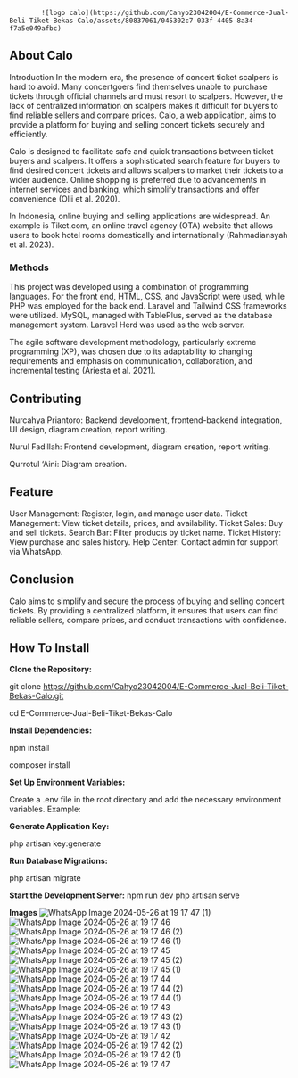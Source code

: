             ![logo calo](https://github.com/Cahyo23042004/E-Commerce-Jual-Beli-Tiket-Bekas-Calo/assets/80837061/045302c7-033f-4405-8a34-f7a5e049afbc)



## About Calo

Introduction
In the modern era, the presence of concert ticket scalpers is hard to avoid. Many concertgoers find themselves unable to purchase tickets through official channels and must resort to scalpers. However, the lack of centralized information on scalpers makes it difficult for buyers to find reliable sellers and compare prices. Calo, a web application, aims to provide a platform for buying and selling concert tickets securely and efficiently.

Calo is designed to facilitate safe and quick transactions between ticket buyers and scalpers. It offers a sophisticated search feature for buyers to find desired concert tickets and allows scalpers to market their tickets to a wider audience. Online shopping is preferred due to advancements in internet services and banking, which simplify transactions and offer convenience (Olii et al. 2020).

In Indonesia, online buying and selling applications are widespread. An example is Tiket.com, an online travel agency (OTA) website that allows users to book hotel rooms domestically and internationally (Rahmadiansyah et al. 2023).

### Methods

This project was developed using a combination of programming languages. For the front end, HTML, CSS, and JavaScript were used, while PHP was employed for the back end. Laravel and Tailwind CSS frameworks were utilized. MySQL, managed with TablePlus, served as the database management system. Laravel Herd was used as the web server.

The agile software development methodology, particularly extreme programming (XP), was chosen due to its adaptability to changing requirements and emphasis on communication, collaboration, and incremental testing (Ariesta et al. 2021).

## Contributing

Nurcahya Priantoro: Backend development, frontend-backend integration, UI design, diagram creation, report writing.

Nurul Fadillah: Frontend development, diagram creation, report writing.

Qurrotul ‘Aini: Diagram creation.

## Feature

User Management: Register, login, and manage user data.
Ticket Management: View ticket details, prices, and availability.
Ticket Sales: Buy and sell tickets.
Search Bar: Filter products by ticket name.
Ticket History: View purchase and sales history.
Help Center: Contact admin for support via WhatsApp.

## Conclusion

Calo aims to simplify and secure the process of buying and selling concert tickets. By providing a centralized platform, it ensures that users can find reliable sellers, compare prices, and conduct transactions with confidence.

## How To Install

**Clone the Repository:**

git clone https://github.com/Cahyo23042004/E-Commerce-Jual-Beli-Tiket-Bekas-Calo.git

cd E-Commerce-Jual-Beli-Tiket-Bekas-Calo

**Install Dependencies:**

npm install

composer install

**Set Up Environment Variables:**

Create a .env file in the root directory and add the necessary environment variables. Example:

**Generate Application Key:**

php artisan key:generate

**Run Database Migrations:**

php artisan migrate

**Start the Development Server:**
npm run dev
php artisan serve


**Images**
![WhatsApp Image 2024-05-26 at 19 17 47 (1)](https://github.com/Cahyo23042004/E-Commerce-Jual-Beli-Tiket-Bekas-Calo/assets/80837061/723317af-afe3-4d78-be5b-f08a2f68cdb2)
![WhatsApp Image 2024-05-26 at 19 17 46](https://github.com/Cahyo23042004/E-Commerce-Jual-Beli-Tiket-Bekas-Calo/assets/80837061/2410b474-953c-43c5-a140-86b132745f6b)
![WhatsApp Image 2024-05-26 at 19 17 46 (2)](https://github.com/Cahyo23042004/E-Commerce-Jual-Beli-Tiket-Bekas-Calo/assets/80837061/be40d14b-8099-45b7-b5fa-8b4f659314b6)
![WhatsApp Image 2024-05-26 at 19 17 46 (1)](https://github.com/Cahyo23042004/E-Commerce-Jual-Beli-Tiket-Bekas-Calo/assets/80837061/0221efed-0117-4afa-84b3-a0522c139b61)
![WhatsApp Image 2024-05-26 at 19 17 45](https://github.com/Cahyo23042004/E-Commerce-Jual-Beli-Tiket-Bekas-Calo/assets/80837061/5a841eb8-c823-4560-ab0b-78d39e7af24b)
![WhatsApp Image 2024-05-26 at 19 17 45 (2)](https://github.com/Cahyo23042004/E-Commerce-Jual-Beli-Tiket-Bekas-Calo/assets/80837061/c37c3f00-15e6-4892-af7c-24f476f6ba7d)
![WhatsApp Image 2024-05-26 at 19 17 45 (1)](https://github.com/Cahyo23042004/E-Commerce-Jual-Beli-Tiket-Bekas-Calo/assets/80837061/30ece393-0e9f-4530-9173-c6b23a55d131)
![WhatsApp Image 2024-05-26 at 19 17 44](https://github.com/Cahyo23042004/E-Commerce-Jual-Beli-Tiket-Bekas-Calo/assets/80837061/736be9e1-10c7-468b-87e9-cda97dda8bee)
![WhatsApp Image 2024-05-26 at 19 17 44 (2)](https://github.com/Cahyo23042004/E-Commerce-Jual-Beli-Tiket-Bekas-Calo/assets/80837061/4839f683-a4ab-4a51-a834-53f5c7bf536f)
![WhatsApp Image 2024-05-26 at 19 17 44 (1)](https://github.com/Cahyo23042004/E-Commerce-Jual-Beli-Tiket-Bekas-Calo/assets/80837061/0c60fd39-c10d-46be-bb05-eb30dbe83cb6)
![WhatsApp Image 2024-05-26 at 19 17 43](https://github.com/Cahyo23042004/E-Commerce-Jual-Beli-Tiket-Bekas-Calo/assets/80837061/28cae827-4ad3-4c8e-8b71-8d53700d1f94)
![WhatsApp Image 2024-05-26 at 19 17 43 (2)](https://github.com/Cahyo23042004/E-Commerce-Jual-Beli-Tiket-Bekas-Calo/assets/80837061/1d196d43-a1a9-4b57-a5e6-7eb27cfe5ae3)
![WhatsApp Image 2024-05-26 at 19 17 43 (1)](https://github.com/Cahyo23042004/E-Commerce-Jual-Beli-Tiket-Bekas-Calo/assets/80837061/e06edbdd-3312-48eb-b2c9-88f52d7926c3)
![WhatsApp Image 2024-05-26 at 19 17 42](https://github.com/Cahyo23042004/E-Commerce-Jual-Beli-Tiket-Bekas-Calo/assets/80837061/002314a3-cf83-44c0-85ba-3eb35948ee3b)
![WhatsApp Image 2024-05-26 at 19 17 42 (2)](https://github.com/Cahyo23042004/E-Commerce-Jual-Beli-Tiket-Bekas-Calo/assets/80837061/71b90a99-ae76-42ca-8efd-33c6f301fc34)
![WhatsApp Image 2024-05-26 at 19 17 42 (1)](https://github.com/Cahyo23042004/E-Commerce-Jual-Beli-Tiket-Bekas-Calo/assets/80837061/3302c647-d826-44d3-b6bb-c550b466e23a)
![WhatsApp Image 2024-05-26 at 19 17 47](https://github.com/Cahyo23042004/E-Commerce-Jual-Beli-Tiket-Bekas-Calo/assets/80837061/0307c558-f59f-4ccf-a851-60bcf5735237)

